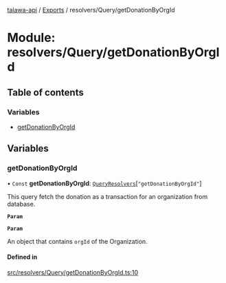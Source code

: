 [talawa-api](../README.md) / [Exports](../modules.md) / resolvers/Query/getDonationByOrgId

# Module: resolvers/Query/getDonationByOrgId

## Table of contents

### Variables

- [getDonationByOrgId](resolvers_Query_getDonationByOrgId.md#getdonationbyorgid)

## Variables

### getDonationByOrgId

• `Const` **getDonationByOrgId**: [`QueryResolvers`](types_generatedGraphQLTypes.md#queryresolvers)[``"getDonationByOrgId"``]

This query fetch the donation as a transaction for an organization from database.

**`Param`**

**`Param`**

An object that contains `orgId` of the Organization.

#### Defined in

[src/resolvers/Query/getDonationByOrgId.ts:10](https://github.com/PalisadoesFoundation/talawa-api/blob/53234da/src/resolvers/Query/getDonationByOrgId.ts#L10)

